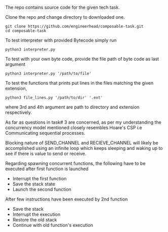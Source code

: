 The repo contains source code for the given tech task.

Clone the repo and change directory to downloaded one.

    git clone https://github.com/engineerhead/composable-task.git
    cd composable-task
To test  interpreter with provided Bytecode simply run

    python3 interpreter.py

To test with your own byte code, provide the file path of byte code as last argument

    python3 interpreter.py '/path/to/file'

To test the functions that prints put lines in the files matching the given extension, 

    python3 file_lines.py '/path/to/dir' '.ext'
where 3rd and 4th argument are path to directory and extension respectively.

As far as questions in task# 3 are concerned,  as per my understanding the concurrency model mentioned closely resembles Hoare's CSP i.e Communicating sequential processes.

Blocking nature of SEND_CHANNEL and RECIEVE_CHANNEL will likely be accomplished using an infinite loop which keeps sleeping and waking up to see if there is value to send or receive.

Regarding spawning concurrent functions, the following have to be executed after first function is launched

 - Interrupt the first function
 -  Save the stack state 
 - Launch the second function

After few instructions have been executed by 2nd function

 - Save the stack
 - Interrupt the execution
 - Restore the old stack
 - Continue with old function's execution
